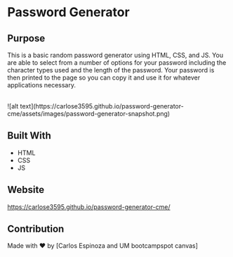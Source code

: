 # Password Generator

## Purpose
This is a basic random password generator using HTML, CSS, and JS. You are able to select from a number of options for your password including the character types used and the length of the password. Your password is then printed to the page so you can copy it and use it for whatever applications necessary.


<br />
![alt text](https://carlose3595.github.io/password-generator-cme/assets/images/password-generator-snapshot.png)
<br />


## Built With
* HTML
* CSS
* JS

## Website
https://carlose3595.github.io/password-generator-cme/

## Contribution
Made with ❤️ by [Carlos Espinoza and UM bootcampspot canvas]